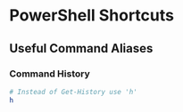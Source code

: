 # PowerShell Shortcuts

## Useful Command Aliases
### Command History
```powershell
# Instead of Get-History use 'h'
h
```